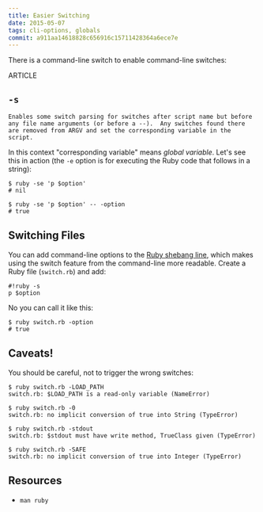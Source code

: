 ```yaml
---
title: Easier Switching
date: 2015-05-07
tags: cli-options, globals
commit: a911aa14618828c656916c15711428364a6ece7e
---
```


There is a command-line switch to enable command-line switches:

ARTICLE

## `-s`

    Enables some switch parsing for switches after script name but before
    any file name arguments (or before a --).  Any switches found there
    are removed from ARGV and set the corresponding variable in the script.

In this context "corresponding variable" means *global variable*. Let's see this in action (the `-e` option is for executing the Ruby code that follows in a string):

    $ ruby -se 'p $option'
    # nil

    $ ruby -se 'p $option' -- -option
    # true

## Switching Files

You can add command-line options to the [Ruby shebang line](https://en.wikipedia.org/wiki/Shebang_%28Unix%29), which makes using the switch feature from the command-line more readable. Create a Ruby file (`switch.rb`) and add:

    #!ruby -s
    p $option

No you can call it like this:

    $ ruby switch.rb -option
    # true


## Caveats!

You should be careful, not to trigger the wrong switches:

    $ ruby switch.rb -LOAD_PATH
    switch.rb: $LOAD_PATH is a read-only variable (NameError)

    $ ruby switch.rb -0
    switch.rb: no implicit conversion of true into String (TypeError)

    $ ruby switch.rb -stdout
    switch.rb: $stdout must have write method, TrueClass given (TypeError)

    $ ruby switch.rb -SAFE
    switch.rb: no implicit conversion of true into Integer (TypeError)

## Resources

- `man ruby`